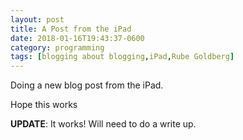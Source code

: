 ```yaml
---
layout: post
title: A Post from the iPad
date: 2018-01-16T19:43:37-0600
category: programming
tags: [blogging about blogging,iPad,Rube Goldberg]
---
```


Doing a new blog post from the iPad.

Hope this works

**UPDATE**: It works!  Will need to do a write up.

